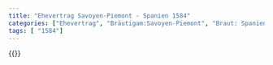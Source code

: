 ```yaml
---
title: "Ehevertrag Savoyen-Piemont - Spanien 1584"
categories: ["Ehevertrag", "Bräutigam:Savoyen-Piemont", "Braut: Spanien", "Eheschließung vollzogen?:Ja", "verschiedenkonfessionelle Ehe?:Nein", "Dynastie Bräutigam:Savoyen", "Akteur Bräutigam:Savoyen", "Akteur Braut:Habsburg (Spanien)", "Textbezug?:nein", "Ständisch?:nein", "Ratifikation?:nein", "Sonstiges?:nein", "Bräutigam:Savoyen-Piemont", "Braut: Spanien"]
tags: [ "1584"]
---
```

<!--more-->
{{<v99>}}
